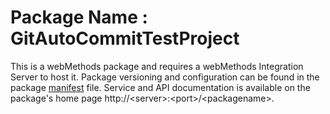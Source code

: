 # Package Name : GitAutoCommitTestProject
This is a webMethods package and requires a webMethods Integration Server to host it. Package versioning and configuration can be found in the package [manifest](./GitAutoCommitTestProject/manifest.v3) file. Service and API documentation is available on the package's home page http://&lt;server&gt;:&lt;port&gt;/&lt;packagename>.